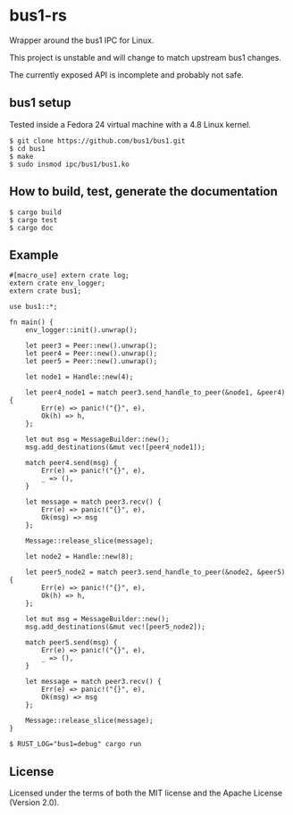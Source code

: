 # bus1-rs

Wrapper around the bus1 IPC for Linux.

This project is unstable and will change to match upstream bus1 changes.

The currently exposed API is incomplete and probably not safe.

## bus1 setup

Tested inside a Fedora 24 virtual machine with a 4.8 Linux kernel.

```
$ git clone https://github.com/bus1/bus1.git
$ cd bus1
$ make
$ sudo insmod ipc/bus1/bus1.ko
```

## How to build, test, generate the documentation

```
$ cargo build
$ cargo test
$ cargo doc
```

## Example

```
#[macro_use] extern crate log;
extern crate env_logger;
extern crate bus1;

use bus1::*;

fn main() {
    env_logger::init().unwrap();

    let peer3 = Peer::new().unwrap();
    let peer4 = Peer::new().unwrap();
    let peer5 = Peer::new().unwrap();

    let node1 = Handle::new(4);

    let peer4_node1 = match peer3.send_handle_to_peer(&node1, &peer4) {
        Err(e) => panic!("{}", e),
        Ok(h) => h,
    };

    let mut msg = MessageBuilder::new();
    msg.add_destinations(&mut vec![peer4_node1]);

    match peer4.send(msg) {
        Err(e) => panic!("{}", e),
        _ => (),
    }

    let message = match peer3.recv() {
        Err(e) => panic!("{}", e),
        Ok(msg) => msg
    };

    Message::release_slice(message);

    let node2 = Handle::new(8);

    let peer5_node2 = match peer3.send_handle_to_peer(&node2, &peer5) {
        Err(e) => panic!("{}", e),
        Ok(h) => h,
    };

    let mut msg = MessageBuilder::new();
    msg.add_destinations(&mut vec![peer5_node2]);

    match peer5.send(msg) {
        Err(e) => panic!("{}", e),
        _ => (),
    }

    let message = match peer3.recv() {
        Err(e) => panic!("{}", e),
        Ok(msg) => msg
    };

    Message::release_slice(message);
}

```

```
$ RUST_LOG="bus1=debug" cargo run
```

## License

Licensed under the terms of both the MIT license and the Apache License
(Version 2.0).
